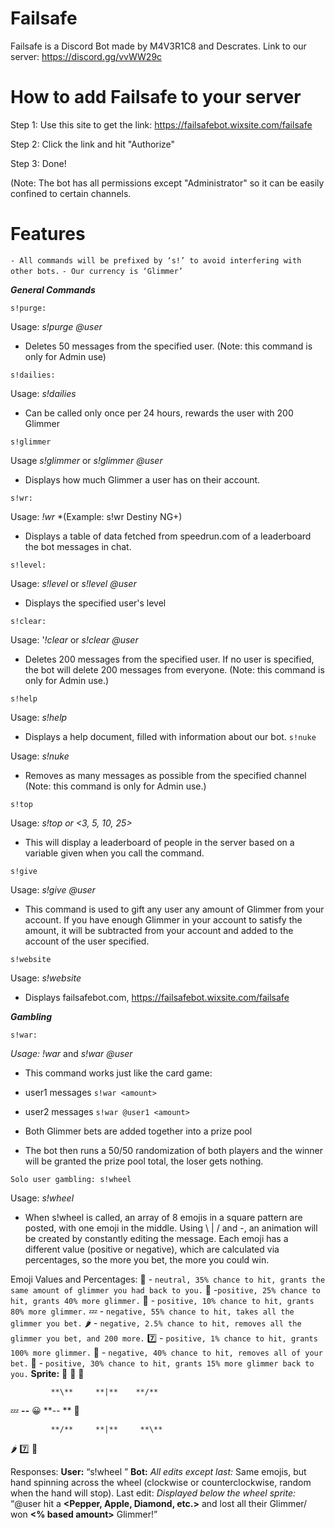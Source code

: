 # Failsafe
Failsafe is a Discord Bot made by M4V3R1C8 and Descrates. Link to our server: https://discord.gg/vvWW29c

# How to add Failsafe to your server
Step 1: Use this site to get the link: https://failsafebot.wixsite.com/failsafe

Step 2: Click the link and hit "Authorize" 

Step 3: Done!

(Note: The bot has all permissions except "Administrator" so it can be easily confined to certain channels. 

# Features

`- All commands will be prefixed by ‘s!’ to avoid interfering with other bots.`
`- Our currency is ‘Glimmer’`

_**General Commands**_

`s!purge:`

Usage:
*s!purge @user*

- Deletes 50 messages from the specified user.
(Note: this command is only for Admin use)

`s!dailies:`

Usage:
*s!dailies*

- Can be called only once per 24 hours, rewards the user with 200 Glimmer

`s!glimmer`

Usage
*s!glimmer* or *s!glimmer @user*

- Displays how much Glimmer a user has on their account.

`s!wr:`

Usage:
*!wr <sub-category> <leaderboard>*
*(Example: s!wr Destiny NG+)

- Displays a table of data fetched from speedrun.com of a leaderboard the bot messages in chat.

`s!level:`

Usage:
*s!level* or *s!level @user*

- Displays the specified user's level

`s!clear:`

Usage:
'*!clear* or *s!clear @user*

-  Deletes 200 messages from the specified user. If no user is specified, the bot will delete 200 messages from everyone.
(Note: this command is only for Admin use.)

`s!help`

Usage:
*s!help*

- Displays a help document, filled with information about our bot.
`s!nuke`

Usage:
*s!nuke*

- Removes as many messages as possible from the specified channel
(Note: this command is only for Admin use.)

`s!top`

Usage:
*s!top <level> or <glimmer> <3, 5, 10, 25>*

- This will display a leaderboard of people in the server based on a variable given when you call the command.

`s!give`

Usage: 
*s!give @user <amount>*

- This command is used to gift any user any amount of Glimmer from your account. If you have enough Glimmer in your account to satisfy the amount, it will be subtracted from your account and added to the account of the user specified. 

`s!website`

Usage:
*s!website*

- Displays failsafebot.com, https://failsafebot.wixsite.com/failsafe

_**Gambling**_

`s!war:`

*Usage:*
*!war <amount>* and *s!war @user <amount>*

- This command works just like the card game:

- user1 messages `s!war <amount>`
- user2 messages `s!war @user1 <amount>`
- Both Glimmer bets are added together into a prize pool
- The bot then runs a 50/50 randomization of both players and the winner will be granted the prize pool total, the loser gets nothing.

`Solo user gambling: s!wheel`

Usage:
*s!wheel <bet>*

- When s!wheel is called, an array of 8 emojis in a square pattern are posted, with one emoji in the middle. Using \ | / and -, an animation will be created by constantly editing the message. Each emoji has a different value (positive or negative), which are calculated via percentages, so the more you bet, the more you could win.

Emoji Values and Percentages:
:grapes: - `neutral, 35% chance to hit, grants the same amount of glimmer you had back to you.`
:dolphin: -`positive, 25% chance to hit, grants 40% more glimmer.`
:gem: - `positive, 10% chance to hit, grants 80% more glimmer.`
:zzz: - `negative, 55% chance to hit, takes all the glimmer you bet.`
:hot_pepper: - `negative, 2.5% chance to hit, removes all the glimmer you bet, and 200 more.`
:seven: - `positive, 1% chance to hit, grants 100% more glimmer.`
:green_apple: - `negative, 40% chance to hit, removes all of your bet.`
:dvd: - `positive, 30% chance to hit, grants 15% more glimmer back to you.`
**Sprite:**
:grapes:          :dolphin:         :gem:  

             **\**     **|**    **/**

:zzz:    **--**   :grinning:  **-- **  :dvd: 
            
             **/**     **|**     **\**

:hot_pepper:          :seven:         :green_apple:

Responses:
**User:** “s!wheel <bet>”
**Bot:**
*All edits except last:*
Same emojis, but hand spinning across the wheel (clockwise or counterclockwise, random when the hand will stop).
Last edit:
*Displayed below the wheel sprite:* “@user hit a **<Pepper, Apple, Diamond, etc.>** and lost all their Glimmer/ won **<% based amount>** Glimmer!”
